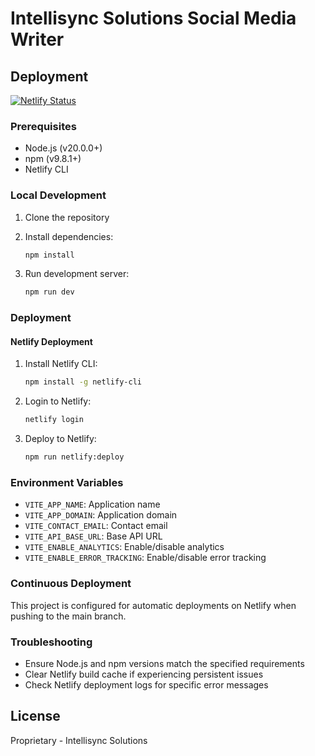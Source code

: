 # Intellisync Solutions Social Media Writer

## Deployment

[![Netlify Status](https://api.netlify.com/api/v1/badges/YOUR_NETLIFY_SITE_ID/deploy-status)](https://app.netlify.com/sites/YOUR_NETLIFY_SITE_NAME/deploys)

### Prerequisites

- Node.js (v20.0.0+)
- npm (v9.8.1+)
- Netlify CLI

### Local Development

1. Clone the repository
2. Install dependencies:
   ```bash
   npm install
   ```

3. Run development server:
   ```bash
   npm run dev
   ```

### Deployment

#### Netlify Deployment

1. Install Netlify CLI:
   ```bash
   npm install -g netlify-cli
   ```

2. Login to Netlify:
   ```bash
   netlify login
   ```

3. Deploy to Netlify:
   ```bash
   npm run netlify:deploy
   ```

### Environment Variables

- `VITE_APP_NAME`: Application name
- `VITE_APP_DOMAIN`: Application domain
- `VITE_CONTACT_EMAIL`: Contact email
- `VITE_API_BASE_URL`: Base API URL
- `VITE_ENABLE_ANALYTICS`: Enable/disable analytics
- `VITE_ENABLE_ERROR_TRACKING`: Enable/disable error tracking

### Continuous Deployment

This project is configured for automatic deployments on Netlify when pushing to the main branch.

### Troubleshooting

- Ensure Node.js and npm versions match the specified requirements
- Clear Netlify build cache if experiencing persistent issues
- Check Netlify deployment logs for specific error messages

## License

Proprietary - Intellisync Solutions
